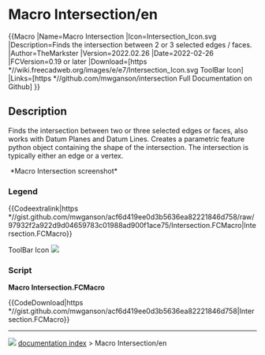 # Macro Intersection/en
{{Macro
|Name=Macro Intersection
|Icon=Intersection_Icon.svg
|Description=Finds the intersection between 2 or 3 selected edges / faces. 
|Author=TheMarkster
|Version=2022.02.26
|Date=2022-02-26
|FCVersion=0.19 or later
|Download=[https   *//wiki.freecadweb.org/images/e/e7/Intersection_Icon.svg ToolBar Icon]
|Links=[https   *//github.com/mwganson/intersection Full Documentation on Github]
}}

## Description

Finds the intersection between two or three selected edges or faces, also works with Datum Planes and Datum Lines. Creates a parametric feature python object containing the shape of the intersection. The intersection is typically either an edge or a vertex.

<img alt="" src=images/Macro_Intersection_scr.png  style="width   *600px;"> 
*Macro Intersection screenshot*

### Legend


{{Codeextralink|https   *//gist.github.com/mwganson/acf6d419ee0d3b5636ea82221846d758/raw/97932f2a922d9d04659783c01988ad900f1ace75/Intersection.FCMacro|Intersection.FCMacro}}

ToolBar Icon ![](images/Intersection_Icon.svg )

### Script

**Macro Intersection.FCMacro**


{{CodeDownload|https   *//gist.github.com/mwganson/acf6d419ee0d3b5636ea82221846d758|Intersection.FCMacro}}



---
![](images/Right_arrow.png) [documentation index](../README.md) > Macro Intersection/en

